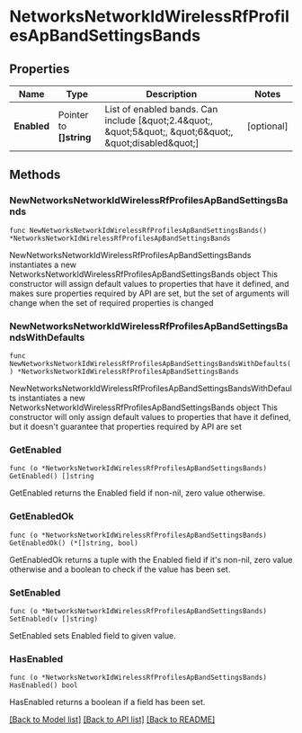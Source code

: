 # NetworksNetworkIdWirelessRfProfilesApBandSettingsBands

## Properties

Name | Type | Description | Notes
------------ | ------------- | ------------- | -------------
**Enabled** | Pointer to **[]string** | List of enabled bands. Can include [\&quot;2.4\&quot;, \&quot;5\&quot;, \&quot;6\&quot;, \&quot;disabled\&quot;] | [optional] 

## Methods

### NewNetworksNetworkIdWirelessRfProfilesApBandSettingsBands

`func NewNetworksNetworkIdWirelessRfProfilesApBandSettingsBands() *NetworksNetworkIdWirelessRfProfilesApBandSettingsBands`

NewNetworksNetworkIdWirelessRfProfilesApBandSettingsBands instantiates a new NetworksNetworkIdWirelessRfProfilesApBandSettingsBands object
This constructor will assign default values to properties that have it defined,
and makes sure properties required by API are set, but the set of arguments
will change when the set of required properties is changed

### NewNetworksNetworkIdWirelessRfProfilesApBandSettingsBandsWithDefaults

`func NewNetworksNetworkIdWirelessRfProfilesApBandSettingsBandsWithDefaults() *NetworksNetworkIdWirelessRfProfilesApBandSettingsBands`

NewNetworksNetworkIdWirelessRfProfilesApBandSettingsBandsWithDefaults instantiates a new NetworksNetworkIdWirelessRfProfilesApBandSettingsBands object
This constructor will only assign default values to properties that have it defined,
but it doesn't guarantee that properties required by API are set

### GetEnabled

`func (o *NetworksNetworkIdWirelessRfProfilesApBandSettingsBands) GetEnabled() []string`

GetEnabled returns the Enabled field if non-nil, zero value otherwise.

### GetEnabledOk

`func (o *NetworksNetworkIdWirelessRfProfilesApBandSettingsBands) GetEnabledOk() (*[]string, bool)`

GetEnabledOk returns a tuple with the Enabled field if it's non-nil, zero value otherwise
and a boolean to check if the value has been set.

### SetEnabled

`func (o *NetworksNetworkIdWirelessRfProfilesApBandSettingsBands) SetEnabled(v []string)`

SetEnabled sets Enabled field to given value.

### HasEnabled

`func (o *NetworksNetworkIdWirelessRfProfilesApBandSettingsBands) HasEnabled() bool`

HasEnabled returns a boolean if a field has been set.


[[Back to Model list]](../README.md#documentation-for-models) [[Back to API list]](../README.md#documentation-for-api-endpoints) [[Back to README]](../README.md)


